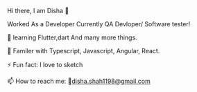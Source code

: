 Hi there,  I am Disha 👋

Worked As a Developer Currently QA Devloper/ Software tester!

🌱  learning Flutter,dart And many more things.

🎢 Familer with Typescript, Javascript, Angular, React.

⚡ Fun fact: I love to sketch

📫 How to reach me: 🔗disha.shah1198@gmail.com



